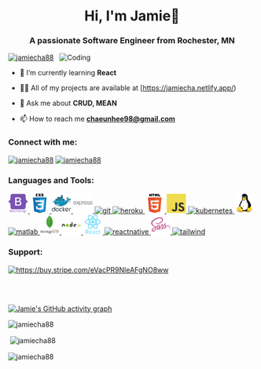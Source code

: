 <h1 align="center">Hi, I'm Jamie👋</h1>
<h3 align="center">A passionate Software Engineer from Rochester, MN</h3>
<img align="right" alt="Coding" width="400" src="https://camo.githubusercontent.com/9629c92ef789d6a86aa0e862ed02a17a77f112d97b75f9f3d99c5675b7e59b23/68747470733a2f2f6d656469612e67697068792e636f6d2f6d656469612f66416e7a7736594b33336a4d777a703577702f67697068792e676966">

<p align="left"> <a href="https://twitter.com/jamiecha88" target="blank"><img src="https://img.shields.io/twitter/follow/jamiecha88?logo=twitter&style=for-the-badge" alt="jamiecha88" /></a> </p>

- 🌱 I’m currently learning **React**

- 👨‍💻 All of my projects are available at [https://jamiecha.netlify.app/)

- 💬 Ask me about **CRUD, MEAN**

- 📫 How to reach me **chaeunhee98@gmail.com**

<h3 align="left">Connect with me:</h3>
<p align="left">
<a href="https://twitter.com/jamiecha88" target="blank"><img align="center" src="https://raw.githubusercontent.com/rahuldkjain/github-profile-readme-generator/master/src/images/icons/Social/twitter.svg" alt="jamiecha88" height="30" width="40" /></a>
<a href="https://linkedin.com/in/jamiecha88" target="blank"><img align="center" src="https://raw.githubusercontent.com/rahuldkjain/github-profile-readme-generator/master/src/images/icons/Social/linked-in-alt.svg" alt="jamiecha88" height="30" width="40" /></a>
</p>

<h3 align="left">Languages and Tools:</h3>
<p align="left"> <a href="https://getbootstrap.com" target="_blank" rel="noreferrer"> <img src="https://raw.githubusercontent.com/devicons/devicon/master/icons/bootstrap/bootstrap-plain-wordmark.svg" alt="bootstrap" width="40" height="40"/> </a> <a href="https://www.w3schools.com/css/" target="_blank" rel="noreferrer"> <img src="https://raw.githubusercontent.com/devicons/devicon/master/icons/css3/css3-original-wordmark.svg" alt="css3" width="40" height="40"/> </a> <a href="https://www.docker.com/" target="_blank" rel="noreferrer"> <img src="https://raw.githubusercontent.com/devicons/devicon/master/icons/docker/docker-original-wordmark.svg" alt="docker" width="40" height="40"/> </a> <a href="https://expressjs.com" target="_blank" rel="noreferrer"> <img src="https://raw.githubusercontent.com/devicons/devicon/master/icons/express/express-original-wordmark.svg" alt="express" width="40" height="40"/> </a> <a href="https://git-scm.com/" target="_blank" rel="noreferrer"> <img src="https://www.vectorlogo.zone/logos/git-scm/git-scm-icon.svg" alt="git" width="40" height="40"/> </a> <a href="https://heroku.com" target="_blank" rel="noreferrer"> <img src="https://www.vectorlogo.zone/logos/heroku/heroku-icon.svg" alt="heroku" width="40" height="40"/> </a> <a href="https://www.w3.org/html/" target="_blank" rel="noreferrer"> <img src="https://raw.githubusercontent.com/devicons/devicon/master/icons/html5/html5-original-wordmark.svg" alt="html5" width="40" height="40"/> </a> <a href="https://developer.mozilla.org/en-US/docs/Web/JavaScript" target="_blank" rel="noreferrer"> <img src="https://raw.githubusercontent.com/devicons/devicon/master/icons/javascript/javascript-original.svg" alt="javascript" width="40" height="40"/> </a> <a href="https://kubernetes.io" target="_blank" rel="noreferrer"> <img src="https://www.vectorlogo.zone/logos/kubernetes/kubernetes-icon.svg" alt="kubernetes" width="40" height="40"/> </a> <a href="https://www.linux.org/" target="_blank" rel="noreferrer"> <img src="https://raw.githubusercontent.com/devicons/devicon/master/icons/linux/linux-original.svg" alt="linux" width="40" height="40"/> </a> <a href="https://www.mathworks.com/" target="_blank" rel="noreferrer"> <img src="https://upload.wikimedia.org/wikipedia/commons/2/21/Matlab_Logo.png" alt="matlab" width="40" height="40"/> </a> <a href="https://www.mongodb.com/" target="_blank" rel="noreferrer"> <img src="https://raw.githubusercontent.com/devicons/devicon/master/icons/mongodb/mongodb-original-wordmark.svg" alt="mongodb" width="40" height="40"/> </a> <a href="https://nodejs.org" target="_blank" rel="noreferrer"> <img src="https://raw.githubusercontent.com/devicons/devicon/master/icons/nodejs/nodejs-original-wordmark.svg" alt="nodejs" width="40" height="40"/> </a> <a href="https://reactjs.org/" target="_blank" rel="noreferrer"> <img src="https://raw.githubusercontent.com/devicons/devicon/master/icons/react/react-original-wordmark.svg" alt="react" width="40" height="40"/> </a> <a href="https://reactnative.dev/" target="_blank" rel="noreferrer"> <img src="https://reactnative.dev/img/header_logo.svg" alt="reactnative" width="40" height="40"/> </a> <a href="https://sass-lang.com" target="_blank" rel="noreferrer"> <img src="https://raw.githubusercontent.com/devicons/devicon/master/icons/sass/sass-original.svg" alt="sass" width="40" height="40"/> </a> <a href="https://tailwindcss.com/" target="_blank" rel="noreferrer"> <img src="https://www.vectorlogo.zone/logos/tailwindcss/tailwindcss-icon.svg" alt="tailwind" width="40" height="40"/> </a> </p>

<h3 align="left">Support:</h3>

<p><a href="https://www.buymeacoffee.com/https://buy.stripe.com/eVacPR9NleAFgNO8ww"> <img align="center" src="https://cdn.buymeacoffee.com/buttons/v2/default-yellow.png" height="50" width="210" alt="https://buy.stripe.com/eVacPR9NleAFgNO8ww" /></a></p><br> <br>

[![Jamie's GitHub activity graph](https://activity-graph.herokuapp.com/graph?username=jamiecha88&&theme=xcode)](https://github.com/jamiecha88)

<p><img align="center" src="https://github-readme-stats.vercel.app/api/top-langs?username=jamiecha88&show_icons=true&locale=en&layout=compact&theme=tokyonight" alt="jamiecha88" /></p>

<p>&nbsp;<img align="center" src="https://github-readme-stats.vercel.app/api?username=jamiecha88&show_icons=true&locale=en&theme=tokyonight" alt="jamiecha88" /></p>

<p><img align="center" src="https://github-readme-streak-stats.herokuapp.com/?user=jamiecha88&theme=tokyonight" alt="jamiecha88" /></p>
